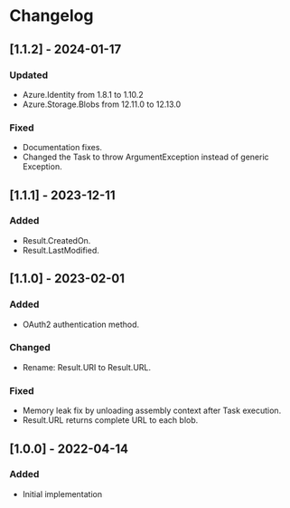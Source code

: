 # Changelog

## [1.1.2] - 2024-01-17
### Updated
- Azure.Identity from 1.8.1 to 1.10.2
- Azure.Storage.Blobs from 12.11.0 to 12.13.0
### Fixed
- Documentation fixes.
- Changed the Task to throw ArgumentException instead of generic Exception.

## [1.1.1] - 2023-12-11
### Added
- Result.CreatedOn.
- Result.LastModified.

## [1.1.0] - 2023-02-01
### Added
- OAuth2 authentication method.

### Changed
- Rename: Result.URI to Result.URL.

### Fixed
- Memory leak fix by unloading assembly context after Task execution.
- Result.URL returns complete URL to each blob.

## [1.0.0] - 2022-04-14
### Added
- Initial implementation